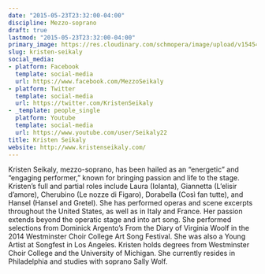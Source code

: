 ```yaml
---
date: "2015-05-23T23:32:00-04:00"
discipline: Mezzo-soprano
draft: true
lastmod: "2015-05-23T23:32:00-04:00"
primary_image: https://res.cloudinary.com/schmopera/image/upload/v1545409169/media/webhook-uploads/1432438241100/Kristen.png.png
slug: kristen-seikaly
social_media:
- platform: Facebook
  template: social-media
  url: https://www.facebook.com/MezzoSeikaly
- platform: Twitter
  template: social-media
  url: https://twitter.com/KristenSeikaly
- _template: people_single
  platform: Youtube
  template: social-media
  url: https://www.youtube.com/user/Seikaly22
title: Kristen Seikaly
website: http://www.kristenseikaly.com/
---
```


Kristen Seikaly, mezzo-soprano, has been hailed as an “energetic” and “engaging
performer,” known for bringing passion and life to the stage. Kristen’s full and partial
roles include Laura (Iolanta), Giannetta (L’elisir d’amore), Cherubino (Le nozze di
Figaro), Dorabella (Così fan tutte), and Hansel (Hansel and Gretel). She has performed
operas and scene excerpts throughout the United States, as well as in Italy and France.
Her passion extends beyond the operatic stage and into art song. She performed
selections from Dominick Argento’s From the Diary of Virginia Woolf in the 2014
Westminster Choir College Art Song Festival. She was also a Young Artist at Songfest in
Los Angeles. Kristen holds degrees from Westminster Choir College and the University
of Michigan. She currently resides in Philadelphia and studies with soprano Sally Wolf.
